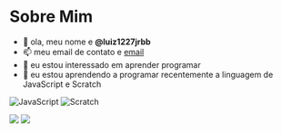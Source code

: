 # Sobre Mim



- 👋 ola, meu nome e **@luiz1227jrbb**
- 📫 meu email de contato e [email](luiz.rabelo.morais@escola.pr.gov.br)
- 👀 eu estou interessado em aprender programar
- 🌱 eu estou aprendendo a programar recentemente a linguagem de JavaScript e Scratch

![JavaScript](https://img.shields.io/badge/JavaScript-323330?style=for-the-badge&logo=javascript&logoColor=F7DF1E)
![Scratch](https://img.shields.io/badge/Scratch-4D97FF?style=for-the-badge&logo=Scratch&logoColor=white)

 <img src="https://img.shields.io/badge/PlayStation-003791?style=for-the-badge&logo=playstation&logoColor=white" />

 <img src="https://img.shields.io/badge/Discord-5865F2?style=for-the-badge&logo=discord&logoColor=white" />


<!---
luiz1227jrbb/luiz1227jrbb is a ✨ special ✨ repository because its `README.md` (this file) appears on your GitHub profile.
You can click the Preview link to take a look at your changes.
--->
